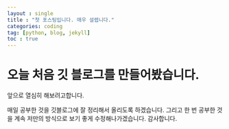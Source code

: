 ```yaml
---
layout : single
title : "첫 포스팅입니다. 매우 설렙니다."
categories: coding
tag: [python, blog, jekyll] 
toc : true
---
```


# 오늘 처음 깃 블로그를 만들어봤습니다.

앞으로 열심히 해보려고합니다.

매일 공부한 것을 깃블로그에 잘 정리해서 올리도록 하겠습니다.
그리고 한 번 공부한 것을 계속 저만의 방식으로 보기 좋게 수정해나가겠습니다.
감사합니다.